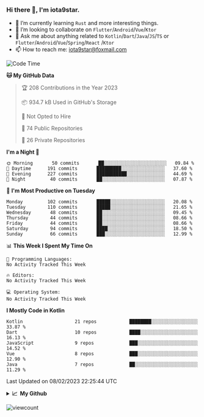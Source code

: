 ### Hi there 👋, I'm iota9star.

- 🌱 I’m currently learning `Rust` and more interesting things.
- 👯 I’m looking to collaborate on `Flutter`/`Android`/`Vue`/`Ktor`
- 💬 Ask me about anything related to `Kotlin`/`Dart`/`Java`/`JS`/`TS` or `Flutter`/`Android`/`Vue`/`Spring`/`React`
  /`Ktor`
- 📫 How to reach me: [iota9star@foxmail.com](iota9star@foxmail.com)



<!--START_SECTION:waka-->
![Code Time](http://img.shields.io/badge/Code%20Time-3%2C090%20hrs%2054%20mins-blue)

**🐱 My GitHub Data** 

> 🏆 208 Contributions in the Year 2023
 > 
> 📦 934.7 kB Used in GitHub's Storage 
 > 
> 🚫 Not Opted to Hire
 > 
> 📜 74 Public Repositories 
 > 
> 🔑 26 Private Repositories  
 > 
**I'm a Night 🦉** 

```text
🌞 Morning       50 commits       ██░░░░░░░░░░░░░░░░░░░░░░░   09.84 % 
🌆 Daytime      191 commits       █████████░░░░░░░░░░░░░░░░   37.60 % 
🌃 Evening      227 commits       ███████████░░░░░░░░░░░░░░   44.69 % 
🌙 Night         40 commits       ██░░░░░░░░░░░░░░░░░░░░░░░   07.87 % 

```
📅 **I'm Most Productive on Tuesday** 

```text
Monday         102 commits       █████░░░░░░░░░░░░░░░░░░░░   20.08 % 
Tuesday        110 commits       █████░░░░░░░░░░░░░░░░░░░░   21.65 % 
Wednesday       48 commits       ██░░░░░░░░░░░░░░░░░░░░░░░   09.45 % 
Thursday        44 commits       ██░░░░░░░░░░░░░░░░░░░░░░░   08.66 % 
Friday          44 commits       ██░░░░░░░░░░░░░░░░░░░░░░░   08.66 % 
Saturday        94 commits       ████░░░░░░░░░░░░░░░░░░░░░   18.50 % 
Sunday          66 commits       ███░░░░░░░░░░░░░░░░░░░░░░   12.99 % 

```


📊 **This Week I Spent My Time On** 

```text
💬 Programming Languages: 
No Activity Tracked This Week

🔥 Editors: 
No Activity Tracked This Week

💻 Operating System: 
No Activity Tracked This Week

```

**I Mostly Code in Kotlin** 

```text
Kotlin                   21 repos            ████████░░░░░░░░░░░░░░░░░   33.87 % 
Dart                     10 repos            ████░░░░░░░░░░░░░░░░░░░░░   16.13 % 
JavaScript               9 repos             ███░░░░░░░░░░░░░░░░░░░░░░   14.52 % 
Vue                      8 repos             ███░░░░░░░░░░░░░░░░░░░░░░   12.90 % 
Java                     7 repos             ██░░░░░░░░░░░░░░░░░░░░░░░   11.29 % 

```



 Last Updated on 08/02/2023 22:25:44 UTC
<!--END_SECTION:waka-->

<details>
  <summary><b>📈&nbsp;&nbsp;My Github</b></summary>
  <br>
  <img src='https://github-profile-trophy.vercel.app/?username=iota9star'>
  <img src='https://bad-apple-github-readme.vercel.app/api?show_bg=1&username=iota9star&hide_title=true'>
  <img src='http://cr-skills-chart-widget.azurewebsites.net/api/api?username=iota9star'>
</details>


![viewcount](https://count.getloli.com/get/@iota9star?theme=rule34)
